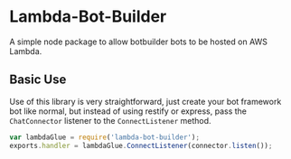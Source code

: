 # Lambda-Bot-Builder
A simple node package to allow botbuilder bots to be hosted on AWS Lambda.

## Basic Use

Use of this library is very straightforward, just create your bot framework bot like normal, but instead of using restify or express, pass the `ChatConnector` listener to the `ConnectListener` method.

```javascript
var lambdaGlue = require('lambda-bot-builder');
exports.handler = lambdaGlue.ConnectListener(connector.listen());
```